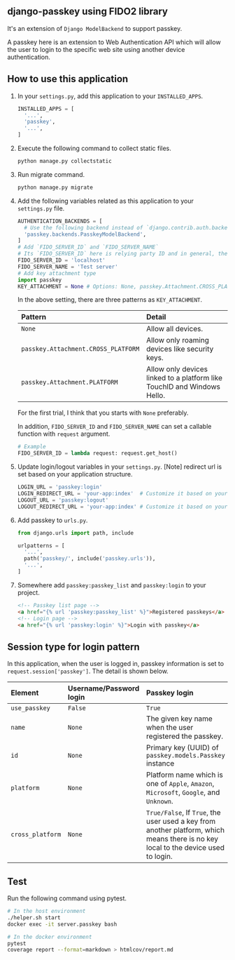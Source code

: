 ## django-passkey using FIDO2 library
It's an extension of `Django ModelBackend` to support passkey.

A passkey here is an extension to Web Authentication API which will allow the user to login to the specific web site using another device authentication.

## How to use this application
1. In your `settings.py`, add this application to your `INSTALLED_APPS`.

    ```python
    INSTALLED_APPS = [
      '...',
      'passkey',
      '...',
    ]
    ```

1. Execute the following command to collect static files.

    ```bash
    python manage.py collectstatic
    ```

1. Run migrate command.

    ```bash
    python manage.py migrate
    ```

1. Add the following variables related as this application to your `settings.py` file.

    ```python
    AUTHENTICATION_BACKENDS = [
      # Use the following backend instead of `django.contrib.auth.backends.ModelBackend`
      'passkey.backends.PasskeyModelBackend',
    ]
    # Add `FIDO_SERVER_ID` and `FIDO_SERVER_NAME`
    # Its `FIDO_SERVER_ID` here is relying party ID and in general, the full domain of your project is set.
    FIDO_SERVER_ID = 'localhost'
    FIDO_SERVER_NAME = 'Test server'
    # Add key attachment type
    import passkey
    KEY_ATTACHMENT = None # Options: None, passkey.Attachment.CROSS_PLATFORM, or passkey.Attachment.PLATFORM
    ```

    In the above setting, there are three patterns as `KEY_ATTACHMENT`.

    | Pattern | Detail |
    | :---- | :---- |
    | `None` | Allow all devices. |
    | `passkey.Attachment.CROSS_PLATFORM` | Allow only roaming devices like security keys. |
    | `passkey.Attachment.PLATFORM` | Allow only devices linked to a platform like TouchID and Windows Hello. |

    For the first trial, I think that you starts with `None` preferably.

    In addition, `FIDO_SERVER_ID` and `FIDO_SERVER_NAME` can set a callable function with `request` argument.

    ```python
    # Example
    FIDO_SERVER_ID = lambda request: request.get_host()
    ```

1. Update login/logout variables in your `settings.py`. [Note] redirect url is set based on your application structure.

    ```python
    LOGIN_URL = 'passkey:login'
    LOGIN_REDIRECT_URL = 'your-app:index'  # Customize it based on your project
    LOGOUT_URL = 'passkey:logout'
    LOGOUT_REDIRECT_URL = 'your-app:index' # Customize it based on your project
    ```

1. Add passkey to `urls.py`.

    ```python
    from django.urls import path, include

    urlpatterns = [
      '...',
      path('passkey/', include('passkey.urls')),
      '...',
    ]
    ```

1. Somewhere add `passkey:passkey_list` and `passkey:login` to your project.

    ```html
    <!-- Passkey list page -->
    <a href="{% url 'passkey:passkey_list' %}">Registered passkeys</a>
    <!-- Login page -->
    <a href="{% url 'passkey:login' %}">Login with passkey</a>
    ```

## Session type for login pattern
In this application, when the user is logged in, passkey information is set to `request.session['passkey']`.
The detail is shown below.

| Element          | Username/Password login | Passkey login |
| :----            | :----   | :---- |
| `use_passkey`    | `False` | `True` |
| `name`           | `None`  | The given key name when the user registered the passkey. |
| `id`             | `None`  | Primary key (UUID) of `passkey.models.Passkey` instance |
| `platform`       | `None`  | Platform name which is one of `Apple`, `Amazon`, `Microsoft`, `Google`, and `Unknown`. |
| `cross_platform` | `None`  | `True/False`, If `True`, the user used a key from another platform, which means there is no key local to the device used to login. |

## Test
Run the following command using pytest.

```bash
# In the host environment
./helper.sh start
docker exec -it server.passkey bash

# In the docker environment
pytest
coverage report --format=markdown > htmlcov/report.md
```